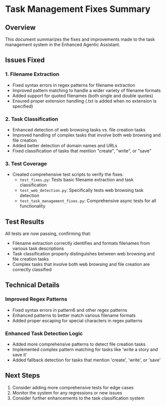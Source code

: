 # Task Management Fixes Summary

## Overview
This document summarizes the fixes and improvements made to the task management system in the Enhanced Agentic Assistant.

## Issues Fixed

### 1. Filename Extraction
- Fixed syntax errors in regex patterns for filename extraction
- Improved pattern matching to handle a wider variety of filename formats
- Added support for quoted filenames (both single and double quotes)
- Ensured proper extension handling (.txt is added when no extension is specified)

### 2. Task Classification
- Enhanced detection of web browsing tasks vs. file creation tasks
- Improved handling of complex tasks that involve both web browsing and file creation
- Added better detection of domain names and URLs
- Fixed classification of tasks that mention "create", "write", or "save"

### 3. Test Coverage
- Created comprehensive test scripts to verify the fixes:
  - `test_fixes.py`: Tests basic filename extraction and task classification
  - `test_web_detection.py`: Specifically tests web browsing task detection
  - `test_task_management_fixes.py`: Comprehensive async tests for all functionality

## Test Results
All tests are now passing, confirming that:
- Filename extraction correctly identifies and formats filenames from various task descriptions
- Task classification properly distinguishes between web browsing and file creation tasks
- Complex tasks that involve both web browsing and file creation are correctly classified

## Technical Details

### Improved Regex Patterns
- Fixed syntax errors in pattern6 and other regex patterns
- Enhanced patterns to better match various filename formats
- Added proper escaping for special characters in regex patterns

### Enhanced Task Detection Logic
- Added more comprehensive patterns to detect file creation tasks
- Implemented complex pattern matching for tasks like 'write a story and save it'
- Added fallback detection for tasks that mention 'create', 'write', or 'save'

## Next Steps
1. Consider adding more comprehensive tests for edge cases
2. Monitor the system for any regressions or new issues
3. Consider further enhancements to the task classification system
